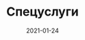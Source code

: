 ---
layout: default
date: 2021-01-24
title: Спецуслуги
heroBg: img/serv-bg.jpg
class: " yellow-title"
bannerText: Мы работаем с 2015 года. Этот срок может показаться не слишком внушительным, но тем не менее, за это время мы успели получить репутацию надежного партнера и завоевать доверие большого количества постоянных клиентов, число которых постоянно растет.
icon: img/icons/icon-spectehnika.svg

metaTitle: "Спецтехника в Самаре — ИП Дубинкина"
metaDescr: "Организация работы спец.техники в Самаре. Подробнее по тел.: 8 960 821 02 05"
---